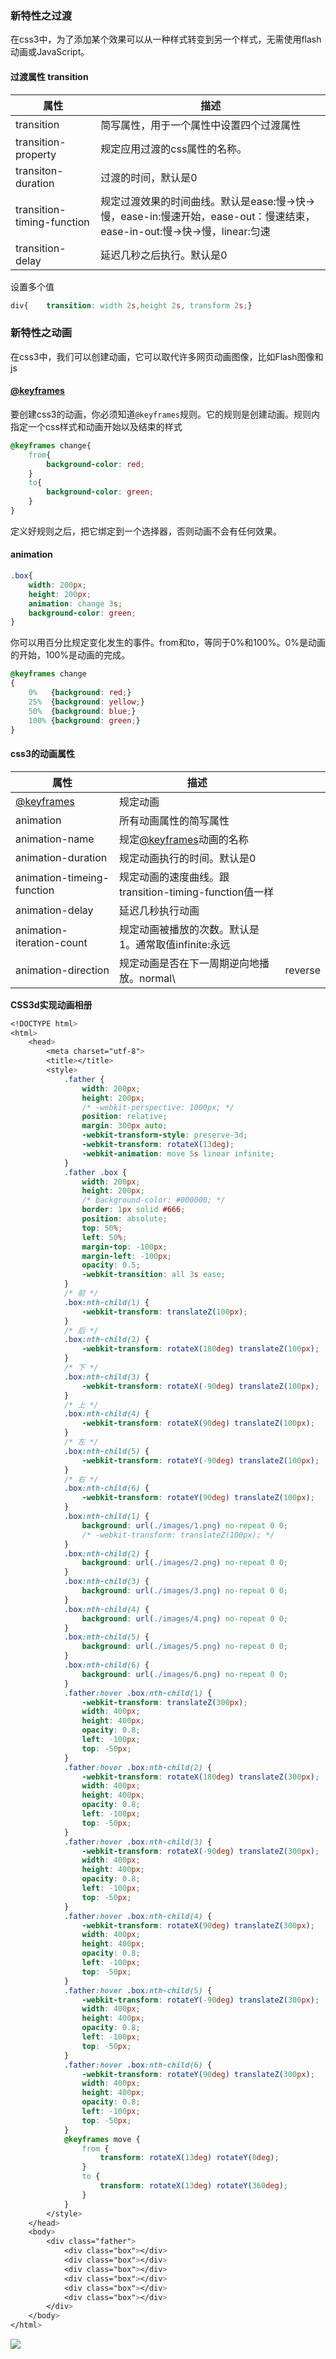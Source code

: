 ### 新特性之过渡

在css3中，为了添加某个效果可以从一种样式转变到另一个样式，无需使用flash动画或JavaScript。

#### 过渡属性 transition

| 属性                       | 描述                                                         |
| -------------------------- | ------------------------------------------------------------ |
| transition                 | 简写属性，用于一个属性中设置四个过渡属性                     |
| transition-property        | 规定应用过渡的css属性的名称。                                |
| transiton-duration         | 过渡的时间，默认是0                                          |
| transition-timing-function | 规定过渡效果的时间曲线。默认是ease:慢->快->慢，ease-in:慢速开始，ease-out：慢速结束，ease-in-out:慢->快->慢，linear:匀速 |
| transition-delay           | 延迟几秒之后执行。默认是0                                    |

设置多个值

```css
div{    transition: width 2s,height 2s, transform 2s;}
```

### 新特性之动画

在css3中，我们可以创建动画，它可以取代许多网页动画图像，比如Flash图像和js

#### [@keyframes](https://github.com/keyframes)

要创建css3的动画，你必须知道`@keyframes`规则。它的规则是创建动画。规则内指定一个css样式和动画开始以及结束的样式

```css
@keyframes change{
    from{
        background-color: red;
    }
    to{
        background-color: green;
    }
}
```

定义好规则之后，把它绑定到一个选择器，否则动画不会有任何效果。

#### animation

```css
.box{
    width: 200px;
    height: 200px;
    animation: change 3s;
    background-color: green;
}
```

 你可以用百分比规定变化发生的事件。from和to，等同于0%和100%。0%是动画的开始，100%是动画的完成。 

```css
@keyframes change
{
    0%   {background: red;}
    25%  {background: yellow;}
    50%  {background: blue;}
    100% {background: green;}
}
```

#### css3的动画属性

| 属性                                       | 描述                                                     |         |
| ------------------------------------------ | -------------------------------------------------------- | ------- |
| [@keyframes](https://github.com/keyframes) | 规定动画                                                 |         |
| animation                                  | 所有动画属性的简写属性                                   |         |
| animation-name                             | 规定[@keyframes](https://github.com/keyframes)动画的名称 |         |
| animation-duration                         | 规定动画执行的时间。默认是0                              |         |
| animation-timeing-function                 | 规定动画的速度曲线。跟transition-timing-function值一样   |         |
| animation-delay                            | 延迟几秒执行动画                                         |         |
| animation-iteration-count                  | 规定动画被播放的次数。默认是1。通常取值infinite:永远     |         |
| animation-direction                        | 规定动画是否在下一周期逆向地播放。normal\                | reverse |

**CSS3d实现动画相册**

```css
<!DOCTYPE html>
<html>
    <head>
        <meta charset="utf-8">
        <title></title>
        <style>
            .father {
                width: 200px;
                height: 200px;
                /* -webkit-perspective: 1000px; */
                position: relative;
                margin: 300px auto;
                -webkit-transform-style: preserve-3d;
                -webkit-transform: rotateX(13deg);
                -webkit-animation: move 5s linear infinite;
            }
            .father .box {
                width: 200px;
                height: 200px;
                /* background-color: #000000; */
                border: 1px solid #666;
                position: absolute;
                top: 50%;
                left: 50%;
                margin-top: -100px;
                margin-left: -100px;
                opacity: 0.5;
                -webkit-transition: all 3s ease;
            }
            /* 前 */
            .box:nth-child(1) {
                -webkit-transform: translateZ(100px);
            }
            /* 后 */
            .box:nth-child(2) {
                -webkit-transform: rotateX(180deg) translateZ(100px);
            }
            /* 下 */
            .box:nth-child(3) {
                -webkit-transform: rotateX(-90deg) translateZ(100px);
            }
            /* 上 */
            .box:nth-child(4) {
                -webkit-transform: rotateX(90deg) translateZ(100px);
            }
            /* 左 */
            .box:nth-child(5) {
                -webkit-transform: rotateY(-90deg) translateZ(100px);
            }
            /* 右 */
            .box:nth-child(6) {
                -webkit-transform: rotateY(90deg) translateZ(100px);
            }
            .box:nth-child(1) {
                background: url(./images/1.png) no-repeat 0 0;
                /* -webkit-transform: translateZ(100px); */
            }
            .box:nth-child(2) {
                background: url(./images/2.png) no-repeat 0 0;
            }
            .box:nth-child(3) {
                background: url(./images/3.png) no-repeat 0 0;
            }
            .box:nth-child(4) {
                background: url(./images/4.png) no-repeat 0 0;
            }
            .box:nth-child(5) {
                background: url(./images/5.png) no-repeat 0 0;
            }
            .box:nth-child(6) {
                background: url(./images/6.png) no-repeat 0 0;
            }
            .father:hover .box:nth-child(1) {
                -webkit-transform: translateZ(300px);
                width: 400px;
                height: 400px;
                opacity: 0.8;
                left: -100px;
                top: -50px;
            }
            .father:hover .box:nth-child(2) {
                -webkit-transform: rotateX(180deg) translateZ(300px);
                width: 400px;
                height: 400px;
                opacity: 0.8;
                left: -100px;
                top: -50px;
            }
            .father:hover .box:nth-child(3) {
                -webkit-transform: rotateX(-90deg) translateZ(300px);
                width: 400px;
                height: 400px;
                opacity: 0.8;
                left: -100px;
                top: -50px;
            }
            .father:hover .box:nth-child(4) {
                -webkit-transform: rotateX(90deg) translateZ(300px);
                width: 400px;
                height: 400px;
                opacity: 0.8;
                left: -100px;
                top: -50px;
            }
            .father:hover .box:nth-child(5) {
                -webkit-transform: rotateY(-90deg) translateZ(300px);
                width: 400px;
                height: 400px;
                opacity: 0.8;
                left: -100px;
                top: -50px;
            }
            .father:hover .box:nth-child(6) {
                -webkit-transform: rotateY(90deg) translateZ(300px);
                width: 400px;
                height: 400px;
                opacity: 0.8;
                left: -100px;
                top: -50px;
            }
            @keyframes move {
                from {
                    transform: rotateX(13deg) rotateY(0deg);
                }
                to {
                    transform: rotateX(13deg) rotateY(360deg);
                }
            }
        </style>
    </head>
    <body>
        <div class="father">
            <div class="box"></div>
            <div class="box"></div>
            <div class="box"></div>
            <div class="box"></div>
            <div class="box"></div>
            <div class="box"></div>
        </div>
    </body>
</html>
```

![]( http://app.huat.xyz/3Dxiangce.gif )

